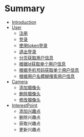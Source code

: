 # Summary

* [Introduction](/README.md)
* [User](/user.md)
  * [注册](registerff3b-zhu-ce-ff3d.md)
  * [登录](login.md)
  * [使用token登录](shi-yong-token-deng-lu.md)
  * [退出登录](tui-chu-deng-lu.md)
  * [分页获取用户信息](fen-ye-huo-qu-yong-hu-xin-xi.md)
  * [根据Id获取单个用户信息](huo-qu-dan-ge-yong-hu-xin-xi.md)
  * [根据手机号码获取单个用户信息](gen-ju-shou-ji-hao-ma-huo-qu-dan-ge-yong-hu-xin-xi.md)
  * [根据用户名模糊搜索用户信息](gen-ju-yong-hu-ming-mo-hu-sou-suo-yong-hu-xin-xi.md)
* [Camera](camera.md)
  * [添加摄像头](camera_add.md)
  * [删除摄像头](camera_del.md)
  * [修改摄像头](camera_edit.md)
* [InterestPoint](interestpoint.md)
  * [添加兴趣点](interestpoint/tian-jia-xing-qu-dian.md)
  * 删除兴趣点
  * 获取兴趣点
  * 更新兴趣点

